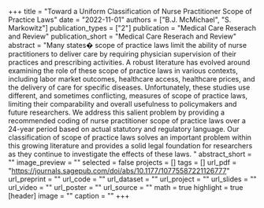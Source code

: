 +++
title = "Toward a Uniform Classification of Nurse Practitioner Scope of Practice Laws"
date = "2022-11-01"
authors = ["B.J. McMichael", "S. Markowitz"]
publication_types = ["2"]
publication = "Medical Care Reserach and Review"
publication_short = "Medical Care Reserach and Review"
abstract = "Many states� scope of practice laws limit the ability of nurse practitioners to deliver care by requiring physician supervision of their practices and prescribing activities. A robust literature has evolved around examining the role of these scope of practice laws in various contexts, including labor market outcomes, healthcare access, healthcare prices, and the delivery of care for specific diseases. Unfortunately, these studies use different, and sometimes conflicting, measures of scope of practice laws, limiting their comparability and overall usefulness to policymakers and future researchers. We address this salient problem by providing a recommended coding of nurse practitioner scope of practice laws over a 24-year period based on actual statutory and regulatory language.  Our classification of scope of practice laws solves an important problem within this growing literature and provides a solid legal foundation for researchers as they continue to investigate the effects of these laws. "
abstract_short = ""
image_preview = ""
selected = false
projects = []
tags = []
url_pdf = "https://journals.sagepub.com/doi/abs/10.1177/10775587221126777"
url_preprint = ""
url_code = ""
url_dataset = ""
url_project = ""
url_slides = ""
url_video = ""
url_poster = ""
url_source = ""
math = true
highlight = true
[header]
image = ""
caption = ""
+++

